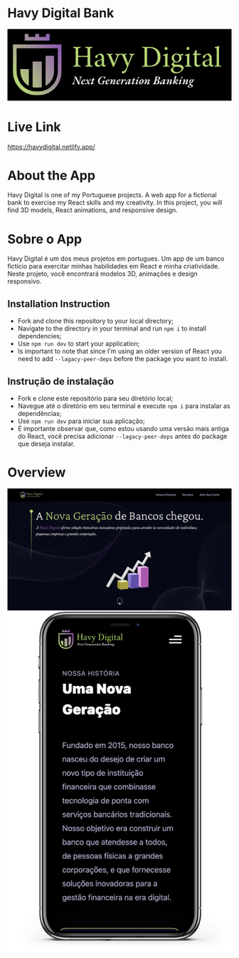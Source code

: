 # Havy Digital Bank
![ERD](/imgs/logodark.png)

# Live Link
https://havydigital.netlify.app/


# About the App
Havy Digital is one of my Portuguese projects. A web app for a fictional bank to exercise my React skills and my creativity. In this project, you will find 3D models, React animations, and responsive design.

# Sobre o App
Havy Digital é um dos meus projetos em portugues. Um app de um banco fictício para exercitar minhas habilidades em React e minha criatividade. Neste projeto, você encontrará modelos 3D, animações e design responsivo.

## Installation Instruction
* Fork and clone this repository to your local directory;
* Navigate to the directory in your terminal and run ` npm i ` to install dependencies;
* Use `npm run dev` to start your application;
* Is important to note that since I'm using an older version of React you need to add `--lagacy-peer-deps` before the package you want to install.

## Instrução de instalação
* Fork e clone este repositório para seu diretório local;
* Navegue até o diretório em seu terminal e execute ` npm i ` para instalar as dependências;
* Use `npm run dev` para iniciar sua aplicação;
* É importante observar que, como estou usando uma versão mais antiga do React, você precisa adicionar `--lagacy-peer-deps` antes do package que deseja instalar.

# Overview
![ERD](/imgs/desktop.png)
![ERD](/imgs/phonescreen.png)
